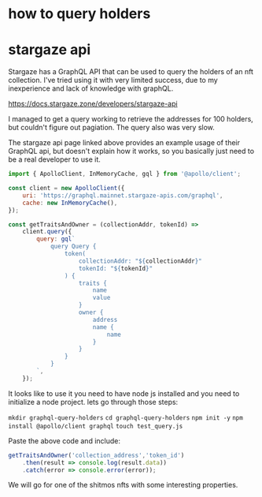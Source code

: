 # how to query holders


# stargaze api

Stargaze has a GraphQL API that can be used to query the holders of an nft collection. I've tried using it with very limited success, due to my inexperience and lack of knowledge with graphQL.

https://docs.stargaze.zone/developers/stargaze-api

I managed to get a query working to retrieve the addresses for 100 holders, but couldn't figure out pagiation. The query also was very slow.

The stargaze api page linked above provides an example usage of their GraphQL api, but doesn't explain how it works, so you basically just need to be a real developer to use it.

```javascript
import { ApolloClient, InMemoryCache, gql } from '@apollo/client';

const client = new ApolloClient({
	uri: 'https://graphql.mainnet.stargaze-apis.com/graphql',
	cache: new InMemoryCache(),
});

const getTraitsAndOwner = (collectionAddr, tokenId) =>
	client.query({
		query: gql`
            query Query {
                token(
                    collectionAddr: "${collectionAddr}"
                    tokenId: "${tokenId}"
                ) {
                    traits {
                        name
                        value
                    }
                    owner {
                        address
                        name {
                            name
                        }
                    }
                }
            }
        `,
    });
```

It looks like to use it you need to have node js installed and you need to initialize a node project. lets go through those steps:

`mkdir graphql-query-holders`
`cd graphql-query-holders`
`npm init -y`
`npm install @apollo/client graphql`
`touch test_query.js`

Paste the above code and include:

```javascript
getTraitsAndOwner('collection_address','token_id')
    .then(result => console.log(result.data))
    .catch(error => console.error(error));
```

We will go for one of the shitmos nfts with some interesting properties. 